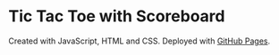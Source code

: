 # Tic Tac Toe with Scoreboard

Created with JavaScript, HTML and CSS. Deployed with [GitHub Pages](https://lauble.github.io/tic-tac-toe/).
